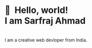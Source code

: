 # 👋 &nbsp;Hello, world! <br/> I am Sarfraj Ahmad
</br>
I am a creative web devloper from India.
</br>


<!---
sarfuu4u/sarfuu4u is a ✨ special ✨ repository because its `README.md` (this file) appears on your GitHub profile.
You can click the Preview link to take a look at your changes.
--->
